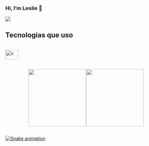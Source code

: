 ### Hi, I’m Leslie 👋 

<a href="https://www.linkedin.com/in/ranna-leslie-a48173123/?originalSubdomain=br" target="_blank"><img src="https://img.shields.io/badge/-LinkedIn-%230077B5?style=for-the-badge&logo=linkedin&logoColor=white" target="_blank"></a> 
 ## Tecnologias que uso
  
<div style="display: inline_block"><br>
  <img align="center" alt="c" height="30" width="40" src="https://img.shields.io/badge/C-00599C?style=for-the-badge&logo=c&logoColor=white">
</div>

##

<div align="center">
  <a href="https://github.com/rsleslie?tab=repositories">
  <img height="180em" src="https://github-readme-stats.vercel.app/api?username=rsleslie&show_icons=true&theme=dracula&include_all_commits=true&count_private=true"/><img height="180em" src="https://github-readme-stats.vercel.app/api/top-langs/?username=rsleslie&layout=compact&langs_count=7&theme=dracula"/>
</div>
  
  ## 
 
<div> 
    
  ![Snake animation](https://github.com/rsleslie/blob/output/github-contribution-grid-snake.svg)
 
</div>

